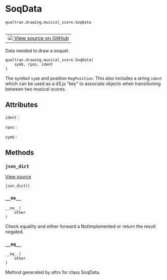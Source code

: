 # SoqData
`qualtran.drawing.musical_score.SoqData`


<table class="tfo-notebook-buttons tfo-api nocontent" align="left">
<td>
  <a target="_blank" href="https://github.com/quantumlib/Qualtran/blob/main/qualtran/drawing/musical_score.py#L531-L548">
    <img src="https://www.tensorflow.org/images/GitHub-Mark-32px.png" />
    View source on GitHub
  </a>
</td>
</table>



Data needed to draw a soquet.

<pre class="devsite-click-to-copy prettyprint lang-py tfo-signature-link">
<code>qualtran.drawing.musical_score.SoqData(
    symb, rpos, ident
)
</code></pre>



<!-- Placeholder for "Used in" -->

The symbol `symb` and position `RegPosition`. This also includes a string
`ident` which can be used as a d3.js "key" to associate objects when transitioning
between two musical scores.



<h2 class="add-link">Attributes</h2>

`ident`<a id="ident"></a>
: &nbsp;

`rpos`<a id="rpos"></a>
: &nbsp;

`symb`<a id="symb"></a>
: &nbsp;




## Methods

<h3 id="json_dict"><code>json_dict</code></h3>

<a target="_blank" class="external" href="https://github.com/quantumlib/Qualtran/blob/main/qualtran/drawing/musical_score.py#L544-L548">View source</a>

<pre class="devsite-click-to-copy prettyprint lang-py tfo-signature-link">
<code>json_dict()
</code></pre>




<h3 id="__ne__"><code>__ne__</code></h3>

<pre class="devsite-click-to-copy prettyprint lang-py tfo-signature-link">
<code>__ne__(
    other
)
</code></pre>

Check equality and either forward a NotImplemented or return the result negated.


<h3 id="__eq__"><code>__eq__</code></h3>

<pre class="devsite-click-to-copy prettyprint lang-py tfo-signature-link">
<code>__eq__(
    other
)
</code></pre>

Method generated by attrs for class SoqData.




